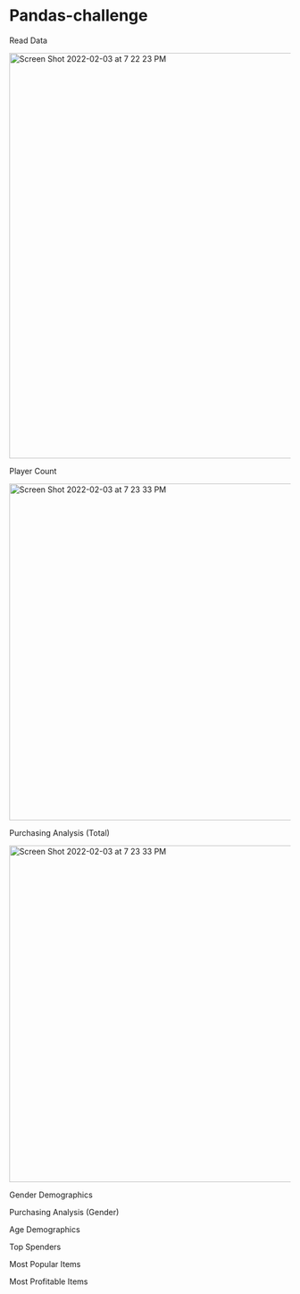 # Pandas-challenge

Read Data

<img width="725" alt="Screen Shot 2022-02-03 at 7 22 23 PM" src="https://user-images.githubusercontent.com/94650193/152466823-9b8a3047-84da-45c8-bb42-2a4563d0b375.png">

Player Count

<img width="602" alt="Screen Shot 2022-02-03 at 7 23 33 PM" src="https://user-images.githubusercontent.com/94650193/152467051-ec5b3bbb-7415-4ab1-a4a3-b952b07ff700.png">

Purchasing Analysis (Total)

<img width="602" alt="Screen Shot 2022-02-03 at 7 23 33 PM" src="https://user-images.githubusercontent.com/94650193/152467202-9d1b386c-af96-4e02-9c3f-98dc10f1b51f.png">

Gender Demographics

Purchasing Analysis (Gender)

Age Demographics

Top Spenders

Most Popular Items

Most Profitable Items
